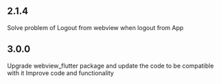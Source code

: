 ## 2.1.4
Solve problem of Logout from webview when logout from App

## 3.0.0
Upgrade webview_flutter package and update the code to be compatible with it
Improve code and functionality
